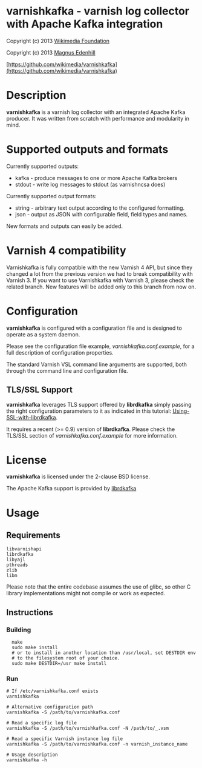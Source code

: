 varnishkafka - varnish log collector with Apache Kafka integration
==================================================================

Copyright (c) 2013 [Wikimedia Foundation](http://www.wikimedia.org)

Copyright (c) 2013 [Magnus Edenhill](http://www.edenhill.se/)

[https://github.com/wikimedia/varnishkafka](https://github.com/wikimedia/varnishkafka)

# Description

**varnishkafka** is a varnish log collector with an integrated Apache Kafka
producer.
It was written from scratch with performance and modularity in mind.

# Supported outputs and formats

Currently supported outputs:

 * kafka  - produce messages to one or more Apache Kafka brokers
 * stdout - write log messages to stdout (as varnishncsa does)

Currently supported output formats:

 * string - arbitrary text output according to the configured formatting.
 * json   - output as JSON with configurable field, field types and names.

New formats and outputs can easily be added.

# Varnish 4 compatibility

Varnishkafka is fully compatible with the new Varnish 4 API, but since they changed
a lot from the previous version we had to break compatibility with Varnish 3.
If you want to use Varnishkafka with Varnish 3, please check the related branch.
New features will be added only to this branch from now on.

# Configuration

**varnishkafka** is configured with a configuration file and is designed
to operate as a system daemon.

Please see the configuration file example,
*varnishkafka.conf.example*, for a full description of configuration properties.

The standard Varnish VSL command line arguments are supported, both through
the command line and configuration file.

## TLS/SSL Support

**varnishkafka** leverages TLS support offered by **librdkafka** simply passing
the right configuration parameters to it as indicated in this tutorial:
[Using-SSL-with-librdkafka](https://github.com/edenhill/librdkafka/wiki/Using-SSL-with-librdkafka).

It requires a recent (>= 0.9) version of **librdkafka**. Please check the TLS/SSL section
of *varnishkafka.conf.example* for more information.

# License

**varnishkafka** is licensed under the 2-clause BSD license.


The Apache Kafka support is provided by [librdkafka](https://github.com/edenhill/librdkafka)


# Usage

## Requirements
	libvarnishapi
	librdkafka
	libyajl
	pthreads
	zlib
	libm

Please note that the entire codebase assumes the use of glibc, so other C library implementations
might not compile or work as expected.

## Instructions

### Building

      make
      sudo make install
      # or to install in another location than /usr/local, set DESTDIR env
      # to the filesystem root of your choice.
      sudo make DESTDIR=/usr make install


### Run

    # If /etc/varnishkafka.conf exists
    varnishkafka

    # Alternative configuration path
    varnishkafka -S /path/to/varnishkafka.conf

    # Read a specific log file
    varnishkafka -S /path/to/varnishkafka.conf -N /path/to/_.vsm

    # Read a specific Varnish instance log file
    varnishkafka -S /path/to/varnishkafka.conf -n varnish_instance_name

    # Usage description
    varnishkafka -h
